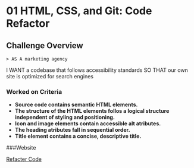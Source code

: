 # 01 HTML, CSS, and Git: Code Refactor

## Challenge Overview 

    > AS A marketing agency
I WANT a codebase that follows accessibility standards
SO THAT our own site is optimized for search engines

### Worked on Criteria 

- **Source code contains semantic HTML elements.**
- **The structure of the HTML elements follos a logical structure independent of styling and positioning.**
- **Icon and image elements contain accessible alt atributes.** 
- **The heading atributes fall in sequential  order.** 
- **Title element contains a concise, descriptive title.** 

###Website 

[Refacter Code]( https://teshome28sara.github.io/02-challenge/)





  